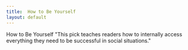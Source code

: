 ```yaml
---
title:  How to Be Yourself
layout: default
---
```


How to Be Yourself
"This pick teaches readers how to internally access everything they need to be successful in social situations."
